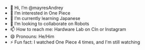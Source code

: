 - 👋 Hi, I’m @mayresAndrey
- 👀 I’m interested in One Piece
- 🌱 I’m currently learning Japanese
- 💞️ I’m looking to collaborate on Robots
- 📫 How to reach me: Hardware Lab on CIn or Instagram
- 😄 Pronouns: He/Him
- ⚡ Fun fact: I watched One Piece 4 times, and I'm still watching

<!---
mayresAndrey/mayresAndrey is a ✨ special ✨ repository because its `README.md` (this file) appears on your GitHub profile.
--->
